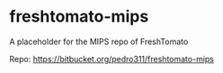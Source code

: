 # freshtomato-mips
A placeholder for the MIPS repo of FreshTomato

Repo: https://bitbucket.org/pedro311/freshtomato-mips
